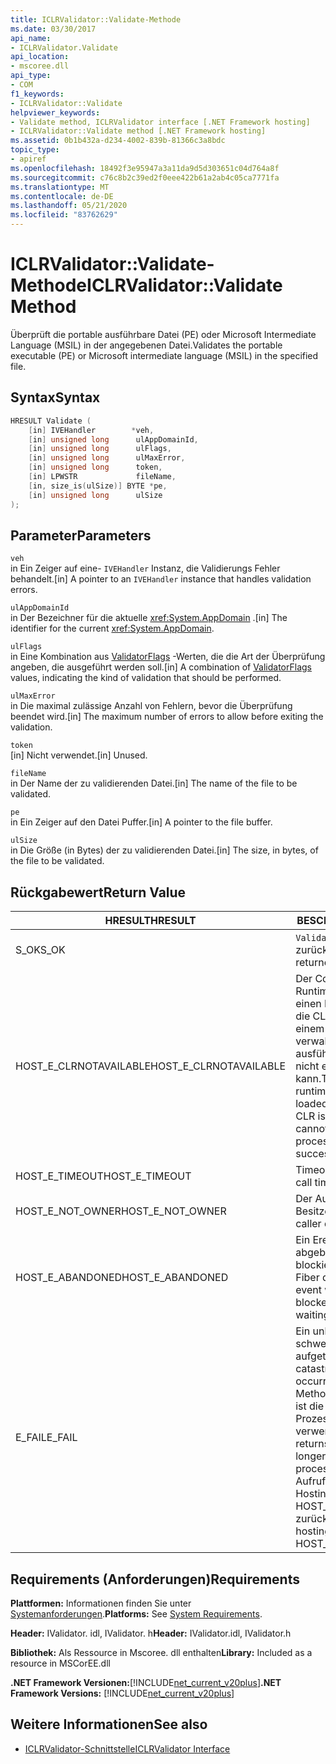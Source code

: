 ```yaml
---
title: ICLRValidator::Validate-Methode
ms.date: 03/30/2017
api_name:
- ICLRValidator.Validate
api_location:
- mscoree.dll
api_type:
- COM
f1_keywords:
- ICLRValidator::Validate
helpviewer_keywords:
- Validate method, ICLRValidator interface [.NET Framework hosting]
- ICLRValidator::Validate method [.NET Framework hosting]
ms.assetid: 0b1b432a-d234-4002-839b-81366c3a8bdc
topic_type:
- apiref
ms.openlocfilehash: 18492f3e95947a3a11da9d5d303651c04d764a8f
ms.sourcegitcommit: c76c8b2c39ed2f0eee422b61a2ab4c05ca7771fa
ms.translationtype: MT
ms.contentlocale: de-DE
ms.lasthandoff: 05/21/2020
ms.locfileid: "83762629"
---
```

# <a name="iclrvalidatorvalidate-method"></a><span data-ttu-id="72b9f-102">ICLRValidator::Validate-Methode</span><span class="sxs-lookup"><span data-stu-id="72b9f-102">ICLRValidator::Validate Method</span></span>
<span data-ttu-id="72b9f-103">Überprüft die portable ausführbare Datei (PE) oder Microsoft Intermediate Language (MSIL) in der angegebenen Datei.</span><span class="sxs-lookup"><span data-stu-id="72b9f-103">Validates the portable executable (PE) or Microsoft intermediate language (MSIL) in the specified file.</span></span>  
  
## <a name="syntax"></a><span data-ttu-id="72b9f-104">Syntax</span><span class="sxs-lookup"><span data-stu-id="72b9f-104">Syntax</span></span>  
  
```cpp  
HRESULT Validate (  
    [in] IVEHandler        *veh,  
    [in] unsigned long      ulAppDomainId,  
    [in] unsigned long      ulFlags,  
    [in] unsigned long      ulMaxError,  
    [in] unsigned long      token,  
    [in] LPWSTR             fileName,  
    [in, size_is(ulSize)] BYTE *pe,  
    [in] unsigned long      ulSize  
);
```  
  
## <a name="parameters"></a><span data-ttu-id="72b9f-105">Parameter</span><span class="sxs-lookup"><span data-stu-id="72b9f-105">Parameters</span></span>  
 `veh`  
 <span data-ttu-id="72b9f-106">in Ein Zeiger auf eine- `IVEHandler` Instanz, die Validierungs Fehler behandelt.</span><span class="sxs-lookup"><span data-stu-id="72b9f-106">[in] A pointer to an `IVEHandler` instance that handles validation errors.</span></span>  
  
 `ulAppDomainId`  
 <span data-ttu-id="72b9f-107">in Der Bezeichner für die aktuelle <xref:System.AppDomain> .</span><span class="sxs-lookup"><span data-stu-id="72b9f-107">[in] The identifier for the current <xref:System.AppDomain>.</span></span>  
  
 `ulFlags`  
 <span data-ttu-id="72b9f-108">in Eine Kombination aus [ValidatorFlags](validatorflags-enumeration.md) -Werten, die die Art der Überprüfung angeben, die ausgeführt werden soll.</span><span class="sxs-lookup"><span data-stu-id="72b9f-108">[in] A combination of [ValidatorFlags](validatorflags-enumeration.md) values, indicating the kind of validation that should be performed.</span></span>  
  
 `ulMaxError`  
 <span data-ttu-id="72b9f-109">in Die maximal zulässige Anzahl von Fehlern, bevor die Überprüfung beendet wird.</span><span class="sxs-lookup"><span data-stu-id="72b9f-109">[in] The maximum number of errors to allow before exiting the validation.</span></span>  
  
 `token`  
 <span data-ttu-id="72b9f-110">[in] Nicht verwendet.</span><span class="sxs-lookup"><span data-stu-id="72b9f-110">[in] Unused.</span></span>  
  
 `fileName`  
 <span data-ttu-id="72b9f-111">in Der Name der zu validierenden Datei.</span><span class="sxs-lookup"><span data-stu-id="72b9f-111">[in] The name of the file to be validated.</span></span>  
  
 `pe`  
 <span data-ttu-id="72b9f-112">in Ein Zeiger auf den Datei Puffer.</span><span class="sxs-lookup"><span data-stu-id="72b9f-112">[in] A pointer to the file buffer.</span></span>  
  
 `ulSize`  
 <span data-ttu-id="72b9f-113">in Die Größe (in Bytes) der zu validierenden Datei.</span><span class="sxs-lookup"><span data-stu-id="72b9f-113">[in] The size, in bytes, of the file to be validated.</span></span>  
  
## <a name="return-value"></a><span data-ttu-id="72b9f-114">Rückgabewert</span><span class="sxs-lookup"><span data-stu-id="72b9f-114">Return Value</span></span>  
  
|<span data-ttu-id="72b9f-115">HRESULT</span><span class="sxs-lookup"><span data-stu-id="72b9f-115">HRESULT</span></span>|<span data-ttu-id="72b9f-116">BESCHREIBUNG</span><span class="sxs-lookup"><span data-stu-id="72b9f-116">Description</span></span>|  
|-------------|-----------------|  
|<span data-ttu-id="72b9f-117">S_OK</span><span class="sxs-lookup"><span data-stu-id="72b9f-117">S_OK</span></span>|<span data-ttu-id="72b9f-118">`Validate`wurde erfolgreich zurückgegeben.</span><span class="sxs-lookup"><span data-stu-id="72b9f-118">`Validate` returned successfully.</span></span>|  
|<span data-ttu-id="72b9f-119">HOST_E_CLRNOTAVAILABLE</span><span class="sxs-lookup"><span data-stu-id="72b9f-119">HOST_E_CLRNOTAVAILABLE</span></span>|<span data-ttu-id="72b9f-120">Der Common Language Runtime (CLR) wurde nicht in einen Prozess geladen, oder die CLR befindet sich in einem Zustand, in dem Sie verwalteten Code nicht ausführen oder den-Befehl nicht erfolgreich verarbeiten kann.</span><span class="sxs-lookup"><span data-stu-id="72b9f-120">The common language runtime (CLR) has not been loaded into a process, or the CLR is in a state in which it cannot run managed code or process the call successfully.</span></span>|  
|<span data-ttu-id="72b9f-121">HOST_E_TIMEOUT</span><span class="sxs-lookup"><span data-stu-id="72b9f-121">HOST_E_TIMEOUT</span></span>|<span data-ttu-id="72b9f-122">Timeout des Aufrufes.</span><span class="sxs-lookup"><span data-stu-id="72b9f-122">The call timed out.</span></span>|  
|<span data-ttu-id="72b9f-123">HOST_E_NOT_OWNER</span><span class="sxs-lookup"><span data-stu-id="72b9f-123">HOST_E_NOT_OWNER</span></span>|<span data-ttu-id="72b9f-124">Der Aufrufer ist nicht Besitzer der Sperre.</span><span class="sxs-lookup"><span data-stu-id="72b9f-124">The caller does not own the lock.</span></span>|  
|<span data-ttu-id="72b9f-125">HOST_E_ABANDONED</span><span class="sxs-lookup"><span data-stu-id="72b9f-125">HOST_E_ABANDONED</span></span>|<span data-ttu-id="72b9f-126">Ein Ereignis wurde abgebrochen, während ein blockierter Thread oder eine Fiber darauf wartete.</span><span class="sxs-lookup"><span data-stu-id="72b9f-126">An event was canceled while a blocked thread or fiber was waiting on it.</span></span>|  
|<span data-ttu-id="72b9f-127">E_FAIL</span><span class="sxs-lookup"><span data-stu-id="72b9f-127">E_FAIL</span></span>|<span data-ttu-id="72b9f-128">Ein unbekannter schwerwiegender Fehler ist aufgetreten.</span><span class="sxs-lookup"><span data-stu-id="72b9f-128">An unknown catastrophic failure occurred.</span></span> <span data-ttu-id="72b9f-129">Wenn eine Methode E_FAIL zurückgibt, ist die CLR innerhalb des Prozesses nicht mehr verwendbar.</span><span class="sxs-lookup"><span data-stu-id="72b9f-129">When a method returns E_FAIL, the CLR is no longer usable within the process.</span></span> <span data-ttu-id="72b9f-130">Nachfolgende Aufrufe von Hostingmethoden geben HOST_E_CLRNOTAVAILABLE zurück.</span><span class="sxs-lookup"><span data-stu-id="72b9f-130">Subsequent calls to hosting methods return HOST_E_CLRNOTAVAILABLE.</span></span>|  
  
## <a name="requirements"></a><span data-ttu-id="72b9f-131">Requirements (Anforderungen)</span><span class="sxs-lookup"><span data-stu-id="72b9f-131">Requirements</span></span>  
 <span data-ttu-id="72b9f-132">**Plattformen:** Informationen finden Sie unter [Systemanforderungen](../../get-started/system-requirements.md).</span><span class="sxs-lookup"><span data-stu-id="72b9f-132">**Platforms:** See [System Requirements](../../get-started/system-requirements.md).</span></span>  
  
 <span data-ttu-id="72b9f-133">**Header:** IValidator. idl, IValidator. h</span><span class="sxs-lookup"><span data-stu-id="72b9f-133">**Header:** IValidator.idl, IValidator.h</span></span>  
  
 <span data-ttu-id="72b9f-134">**Bibliothek:** Als Ressource in Mscoree. dll enthalten</span><span class="sxs-lookup"><span data-stu-id="72b9f-134">**Library:** Included as a resource in MSCorEE.dll</span></span>  
  
 <span data-ttu-id="72b9f-135">**.NET Framework Versionen:**[!INCLUDE[net_current_v20plus](../../../../includes/net-current-v20plus-md.md)]</span><span class="sxs-lookup"><span data-stu-id="72b9f-135">**.NET Framework Versions:** [!INCLUDE[net_current_v20plus](../../../../includes/net-current-v20plus-md.md)]</span></span>  
  
## <a name="see-also"></a><span data-ttu-id="72b9f-136">Weitere Informationen</span><span class="sxs-lookup"><span data-stu-id="72b9f-136">See also</span></span>

- [<span data-ttu-id="72b9f-137">ICLRValidator-Schnittstelle</span><span class="sxs-lookup"><span data-stu-id="72b9f-137">ICLRValidator Interface</span></span>](iclrvalidator-interface.md)
